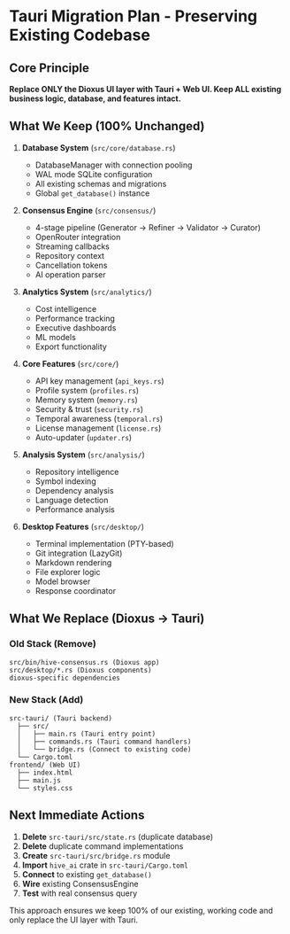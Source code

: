 # Tauri Migration Plan - Preserving Existing Codebase

## Core Principle
**Replace ONLY the Dioxus UI layer with Tauri + Web UI. Keep ALL existing business logic, database, and features intact.**

## What We Keep (100% Unchanged)
1. **Database System** (`src/core/database.rs`)
   - DatabaseManager with connection pooling
   - WAL mode SQLite configuration  
   - All existing schemas and migrations
   - Global `get_database()` instance

2. **Consensus Engine** (`src/consensus/`)
   - 4-stage pipeline (Generator → Refiner → Validator → Curator)
   - OpenRouter integration
   - Streaming callbacks
   - Repository context
   - Cancellation tokens
   - AI operation parser

3. **Analytics System** (`src/analytics/`)
   - Cost intelligence
   - Performance tracking
   - Executive dashboards
   - ML models
   - Export functionality

4. **Core Features** (`src/core/`)
   - API key management (`api_keys.rs`)
   - Profile system (`profiles.rs`)
   - Memory system (`memory.rs`)
   - Security & trust (`security.rs`)
   - Temporal awareness (`temporal.rs`)
   - License management (`license.rs`)
   - Auto-updater (`updater.rs`)

5. **Analysis System** (`src/analysis/`)
   - Repository intelligence
   - Symbol indexing
   - Dependency analysis
   - Language detection
   - Performance analysis

6. **Desktop Features** (`src/desktop/`)
   - Terminal implementation (PTY-based)
   - Git integration (LazyGit)
   - Markdown rendering
   - File explorer logic
   - Model browser
   - Response coordinator

## What We Replace (Dioxus → Tauri)

### Old Stack (Remove)
```
src/bin/hive-consensus.rs (Dioxus app)
src/desktop/*.rs (Dioxus components)
dioxus-specific dependencies
```

### New Stack (Add)
```
src-tauri/ (Tauri backend)
  ├── src/
  │   ├── main.rs (Tauri entry point)
  │   ├── commands.rs (Tauri command handlers)
  │   └── bridge.rs (Connect to existing code)
  └── Cargo.toml
frontend/ (Web UI)
  ├── index.html
  ├── main.js
  └── styles.css
```

## Next Immediate Actions

1. **Delete** `src-tauri/src/state.rs` (duplicate database)
2. **Delete** duplicate command implementations
3. **Create** `src-tauri/src/bridge.rs` module
4. **Import** `hive_ai` crate in `src-tauri/Cargo.toml`
5. **Connect** to existing `get_database()`
6. **Wire** existing ConsensusEngine
7. **Test** with real consensus query

This approach ensures we keep 100% of our existing, working code and only replace the UI layer with Tauri.
